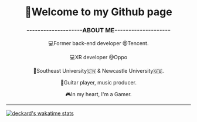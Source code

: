 
<h1 align = "center">
👋Welcome to my Github page</h1>
<h3 align = "center">
--------------------ABOUT ME--------------------</h3>
<p align = "center">
💻Former back-end developer @Tencent.   
<p align = "center">
💻XR developer @Oppo
<p align = "center">
📖Southeast University🇨🇳 & Newcastle University🇬🇧.  
<p align = "center">
🎸Guitar player, music producer.
<p align = "center">
🎮In my heart, I'm a Gamer.

***
[![deckard's wakatime stats](https://github-readme-stats.vercel.app/api/wakatime?username=DeckardZ46&theme=tokyonight)](https://github.com/anuraghazra/github-readme-stats)


